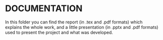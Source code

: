 # DOCUMENTATION

In this folder you can find the report (in .tex and .pdf formats) which explains the whole work, and a little presentation (in .pptx and .pdf formats) used to present the project and what was developed.
